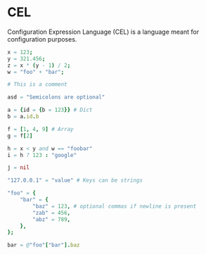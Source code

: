 # CEL
Configuration Expression Language (CEL) is a language meant for configuration purposes.

```nim
x = 123;
y = 321.456;
z = x * (y - 1) / 2;
w = "foo" + "bar";

# This is a comment

asd = "Semicolons are optional"

a = {id = {b = 123}} # Dict
b = a.id.b

f = [1, 4, 9] # Array
g = f[2]

h = x < y and w == "foobar"
i = h ? 123 : "google"

j = nil

"127.0.0.1" = "value" # Keys can be strings

"foo" = {
	"bar" = {
		"baz" = 123, # optional commas if newline is present
		"zab" = 456,
		"abz" = 789,
	},
};

bar = @"foo"["bar"].baz
```
